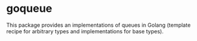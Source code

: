 # goqueue
This package provides an implementations of queues in Golang (template recipe for arbitrary types and implementations for base types). 
